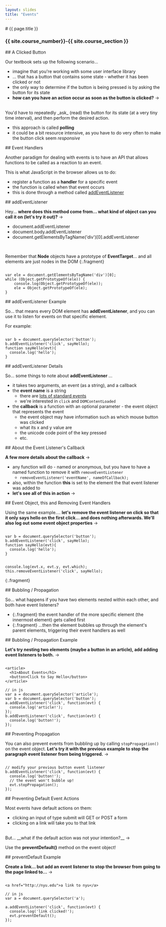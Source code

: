 ```yaml
---
layout: slides
title: "Events"
---
```


<section markdown="block" class="intro-slide">
# {{ page.title }}

### {{ site.course_number}}-{{ site.course_section }}

<p><small></small></p>
</section>

<section markdown="block">
## A Clicked Button

Our textbook sets up the following scenario...

* imagine that you're working with some user interface library
* ... that has a button that contains some state - whether it has been clicked or not
* the only way to determine if the button is being pressed is by asking the button for its state
* __how can you have an action occur as soon as the button is clicked?__ &rarr;

<br>
You'd have to repeatedly _ask_ (read) the button for its state (at a very tiny time interval), and then perform the desired action.

* this approach is called __polling__
* it could be a bit resource intensive, as you have to do very often to make the button click seem _responsive_

</section>

<section markdown="block">
## Event Handlers

Another paradigm for dealing with events is to have an API that allows functions to be called as a reaction to an event.

This is what JavaScript in the browser allows us to do:

* register a function as a __handler__ for a specific event
* the function is called when that event occurs
* this is done through a method called [addEventListener](https://developer.mozilla.org/en-US/docs/Web/API/EventTarget/addEventListener)

</section>

<section markdown="block">
## addEventListener

Hey... __where does this method come from... what kind of object can you call it on (let's try it out)?__ &rarr;

* document.addEventListener
* document.body.addEventListener
* document.getElementsByTagName('div')[0].addEventListener

<br>

Remember that __Node__ objects have a prototype of __EventTarget__... and all elements are just nodes in the DOM
{:.fragment} 

<pre><code data-trim contenteditable>
var ele = document.getElementsByTagName('div')[0];
while (Object.getPrototypeOf(ele)) { 
	console.log(Object.getPrototypeOf(ele)); 
	ele = Object.getPrototypeOf(ele);
}
</code></pre>
</section>

<section markdown="block">
## addEventListener Example

So... that means every DOM element has __addEventListener__, and you can use it to listen for events on that specific element.

For example:

<pre><code data-trim contenteditable>
var b = document.querySelector(&#x27;button&#x27;);
b.addEventListener(&#x27;click&#x27;, sayHello);
function sayHello(evt){
  console.log(&#x27;hello&#x27;);
}
</code></pre>
</section>

<section markdown="block">
## addEventListener Details

So... some things to note about __addEventListener__ ...

* it takes two arguments, an event (as a string), and a callback
* the __event name__ is a string
	* there are [lots of standard events](https://developer.mozilla.org/en-US/docs/Web/Events)
	* we're interested in <code>click</code> and <code>DOMContentLoaded</code>
* the __callback__ is a function with an optional parameter - the event object that represents the event
	* the event object may have information such as which mouse button was clicked
	* what its x and y value are
	* the unicode code point of the key pressed
	* etc.
</section>

<section markdown="block">
## About the Event Listener's Callback

__A few more details about the callback__ &rarr;

* any function will do - named or anonymous, but you have to have a named function to remove it with <code>removeEventListener</code>
	* <code>removeEventListener('eventName', nameOfCallback);</code>
* also, within the function __this__ is set to the element the that event listener was added to
* __let's see all of this in action__ &rarr;

</section>

<section markdown="block">
## Event Object, this and Removing Event Handlers

Using the same example.... __let's remove the event listener on click so that it only says hello on the first click... and does nothing afterwards. We'll also log out some event object properties__ &rarr;

<pre><code data-trim contenteditable>
var b = document.querySelector(&#x27;button&#x27;);
b.addEventListener(&#x27;click&#x27;, sayHello);
function sayHello(evt){
  console.log(&#x27;hello&#x27;);
}
</code></pre>

<pre><code data-trim contenteditable>
console.log(evt.x, evt.y, evt.which);
this.removeEventListener('click', sayHello);
</code></pre>
{:.fragment}
</section>

<section markdown="block">
## Bubbling / Propagation

So... what happens if you have two elements nested within each other, and both have event listeners?

* {:.fragment} the event handler of the more specific element (the innermost element) gets called first
* {:.fragment} ...then the element bubbles up through the element's parent elements, triggering their event handlers as well
</section>

<section markdown="block">
## Bubbling / Propagation Example

__Let's try nesting two elements (maybe a button in an article), add adding event listeners to both.__ &rarr;

<pre><code data-trim contenteditable>
&#x3C;article&#x3E;
  &#x3C;h1&#x3E;About Events&#x3C;/h1&#x3E;
  &#x3C;button&#x3E;Click to Say Hello&#x3C;/button&#x3E;
&#x3C;/article&#x3E;

// in js
var a = document.querySelector(&#x27;article&#x27;);  
var b = document.querySelector(&#x27;button&#x27;);
a.addEventListener(&#x27;click&#x27;, function(evt) {
  console.log(&#x27;article!&#x27;);  
});
b.addEventListener(&#x27;click&#x27;, function(evt) {
  console.log(&#x27;button!&#x27;);
});
</code></pre>
</section>

<section markdown="block">
## Preventing Propagation

You can also prevent events from bubbling up by calling <code>stopPropagation()</code> on the event object. __Let's try it with the previous example to stop the paragraph event listener from being triggered.__ &rarr;


<pre><code data-trim contenteditable>
// modify your previous button event listener
b.addEventListener('click', function(evt) {
  console.log('button!');
  // the event won't bubble up!
  evt.stopPropagation();
});
</code></pre>
</section>

<section markdown="block">
## Preventing Default Event Actions

Most events have default actions on them:

* clicking an input of type submit will GET or POST a form
* clicking on a link will take you to that link

<br>
But... __what if the default action was not your intention?__ &rarr;

Use the __preventDefault()__ method on the event object!
</section>

<section markdown="block">
## preventDefault Example

__Create a link... but add an event listener to stop the browser from going to the page linked to...__ &rarr;

<pre><code data-trim contenteditable>
&#x3C;a href=&#x22;http://nyu.edu&#x22;&#x3E;a link to nyu&#x3C;/a&#x3E;

// in js
var a = document.querySelector(&#x27;a&#x27;);  

a.addEventListener(&#x27;click&#x27;, function(evt) {
  console.log(&#x27;link clicked!&#x27;);  
  evt.preventDefault();
});
</code></pre>


</section>
